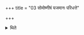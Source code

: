 +++
title = "03 सोमोष्णीषं यजमानः परिधत्ते"

+++

<details><summary>थिते</summary>

सोमोष्णीषं यजमानः परिधत्ते । सोमोपनहनं पत्नी सोमपरिश्रयणं वा ३
</details>
